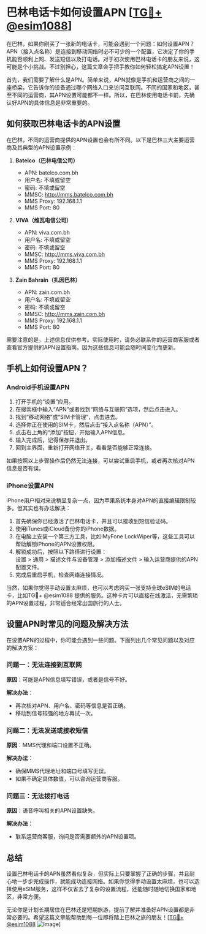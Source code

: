 # 巴林电话卡如何设置APN [[TG💪+ @esim1088](https://t.me/s/esim1088)]

在巴林，如果你刚买了一张新的电话卡，可能会遇到一个问题：如何设置APN？APN（接入点名称）是连接到移动网络时必不可少的一个配置，它决定了你的手机能否顺利上网、发送短信以及打电话。对于初次使用巴林电话卡的朋友来说，这可能是个小挑战。不过别担心，这篇文章会手把手教你如何轻松搞定APN设置！

首先，我们需要了解什么是APN。简单来说，APN就像是手机和运营商之间的一座桥梁，它告诉你的设备通过哪个网络入口来访问互联网。不同的国家和地区，甚至不同的运营商，其APN设置可能都不一样。所以，在巴林使用电话卡前，先确认好APN的具体信息是非常重要的。

## 如何获取巴林电话卡的APN设置

在巴林，不同的运营商提供的APN设置也会有所不同。以下是巴林三大主要运营商及其典型的APN设置示例：

1. **Batelco（巴林电信公司）**  
   - APN: batelco.com.bh  
   - 用户名: 不填或留空  
   - 密码: 不填或留空  
   - MMSC: http://mms.batelco.com.bh  
   - MMS Proxy: 192.168.1.1  
   - MMS Port: 80  

2. **VIVA（维瓦电信公司）**  
   - APN: viva.com.bh  
   - 用户名: 不填或留空  
   - 密码: 不填或留空  
   - MMSC: http://mms.viva.com.bh  
   - MMS Proxy: 192.168.1.1  
   - MMS Port: 80  

3. **Zain Bahrain（扎因巴林）**  
   - APN: zain.com.bh  
   - 用户名: 不填或留空  
   - 密码: 不填或留空  
   - MMSC: http://mms.zain.com.bh  
   - MMS Proxy: 192.168.1.1  
   - MMS Port: 80  

需要注意的是，上述信息仅供参考。实际使用时，请务必联系你的运营商客服或者查看官方提供的APN设置指南。因为这些信息可能会随时间变化而更新。

## 手机上如何设置APN？

### Android手机设置APN

1. 打开手机的“设置”应用。
2. 在搜索框中输入“APN”或者找到“网络与互联网”选项，然后点击进入。
3. 找到“移动网络”或“SIM卡管理”，点击进去。
4. 选择你正在使用的SIM卡，然后点击“接入点名称（APN）”。
5. 点击右上角的“添加”按钮，开始输入APN信息。
6. 输入完成后，记得保存并退出。
7. 回到主界面，重新打开网络开关，看看是否能够正常连接。

如果按照以上步骤操作后仍然无法连接，可以尝试重启手机，或者再次核对APN信息是否有误。

### iPhone设置APN

iPhone用户相对来说稍显复杂一点，因为苹果系统本身对APN的直接编辑限制较多。但其实也有办法解决：

1. 首先确保你已经激活了巴林电话卡，并且可以接收到短信验证码。
2. 使用iTunes或iCloud备份你的iPhone数据。
3. 在电脑上安装一个第三方工具，比如iMyFone LockWiper等，这些工具可以帮助解锁iPhone的APN设置权限。
4. 解锁成功后，按照以下路径进行设置：  
   设置 > 通用 > 描述文件与设备管理 > 添加描述文件 > 输入运营商提供的APN配置文件。
5. 完成后重启手机，检查网络连接情况。

当然，如果你觉得手动设置太麻烦，也可以考虑购买一张支持全球eSIM的电话卡，比如TG💪+ @esim1088 提供的服务。这种卡片可以直接在线激活，无需繁琐的APN设置过程，非常适合经常出国旅行的人士。

## 设置APN时常见的问题及解决方法

在设置APN的过程中，你可能会遇到一些问题。下面列出几个常见问题以及对应的解决方案：

### 问题一：无法连接到互联网

**原因**：可能是APN信息填写错误，或者是信号不好。

**解决办法**：
- 再次核对APN、用户名、密码等信息是否正确。
- 移动到信号较强的地方再试一次。

### 问题二：无法发送或接收短信

**原因**：MMS代理和端口设置不正确。

**解决办法**：
- 确保MMS代理地址和端口号填写无误。
- 如果不确定具体数值，可以咨询运营商客服。

### 问题三：无法拨打电话

**原因**：语音呼叫相关的APN设置缺失。

**解决办法**：
- 联系运营商客服，询问是否需要额外的APN设置项。

## 总结

设置巴林电话卡的APN虽然看似复杂，但实际上只要掌握了正确的步骤，并且耐心地一步步完成操作，就能成功连接网络。如果你觉得手动设置太麻烦，也可以选择使用eSIM服务，这样不仅省去了复杂的设置流程，还能随时随地切换国家和地区，非常方便。

无论你是计划长期居住在巴林还是短期旅游，提前了解并准备好APN设置都是非常必要的。希望这篇文章能帮助到每一位即将踏上巴林之旅的朋友！[[TG💪+ @esim1088](https://t.me/s/esim1088) ![Image](https://i.postimg.cc/4NQfJmqS/Snipaste-2025-05-13-00-14-12.png)]